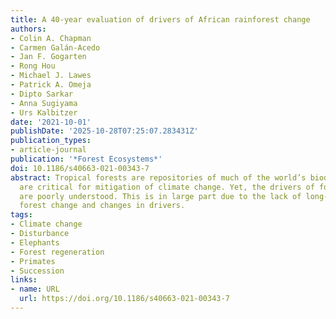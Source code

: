 ```yaml
---
title: A 40-year evaluation of drivers of African rainforest change
authors:
- Colin A. Chapman
- Carmen Galán-Acedo
- Jan F. Gogarten
- Rong Hou
- Michael J. Lawes
- Patrick A. Omeja
- Dipto Sarkar
- Anna Sugiyama
- Urs Kalbitzer
date: '2021-10-01'
publishDate: '2025-10-28T07:25:07.283431Z'
publication_types:
- article-journal
publication: '*Forest Ecosystems*'
doi: 10.1186/s40663-021-00343-7
abstract: Tropical forests are repositories of much of the world’s biodiversity and
  are critical for mitigation of climate change. Yet, the drivers of forest dynamics
  are poorly understood. This is in large part due to the lack of long-term data on
  forest change and changes in drivers.
tags:
- Climate change
- Disturbance
- Elephants
- Forest regeneration
- Primates
- Succession
links:
- name: URL
  url: https://doi.org/10.1186/s40663-021-00343-7
---
```

